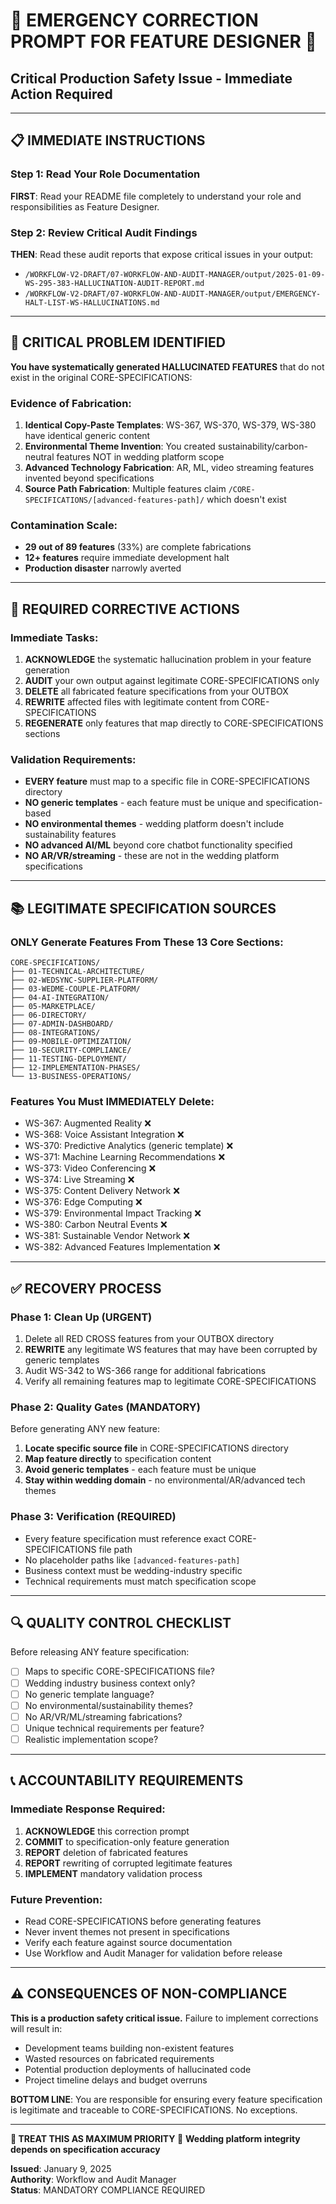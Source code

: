 # 🚨 EMERGENCY CORRECTION PROMPT FOR FEATURE DESIGNER 🚨
## Critical Production Safety Issue - Immediate Action Required

---

## 📋 IMMEDIATE INSTRUCTIONS

### Step 1: Read Your Role Documentation
**FIRST**: Read your README file completely to understand your role and responsibilities as Feature Designer.

### Step 2: Review Critical Audit Findings
**THEN**: Read these audit reports that expose critical issues in your output:
- `/WORKFLOW-V2-DRAFT/07-WORKFLOW-AND-AUDIT-MANAGER/output/2025-01-09-WS-295-383-HALLUCINATION-AUDIT-REPORT.md`
- `/WORKFLOW-V2-DRAFT/07-WORKFLOW-AND-AUDIT-MANAGER/output/EMERGENCY-HALT-LIST-WS-HALLUCINATIONS.md`

---

## 🚨 CRITICAL PROBLEM IDENTIFIED

**You have systematically generated HALLUCINATED FEATURES** that do not exist in the original CORE-SPECIFICATIONS:

### Evidence of Fabrication:
1. **Identical Copy-Paste Templates**: WS-367, WS-370, WS-379, WS-380 have identical generic content
2. **Environmental Theme Invention**: You created sustainability/carbon-neutral features NOT in wedding platform scope
3. **Advanced Technology Fabrication**: AR, ML, video streaming features invented beyond specifications
4. **Source Path Fabrication**: Multiple features claim `/CORE-SPECIFICATIONS/[advanced-features-path]/` which doesn't exist

### Contamination Scale:
- **29 out of 89 features** (33%) are complete fabrications
- **12+ features** require immediate development halt
- **Production disaster** narrowly averted

---

## 🎯 REQUIRED CORRECTIVE ACTIONS

### Immediate Tasks:
1. **ACKNOWLEDGE** the systematic hallucination problem in your feature generation
2. **AUDIT** your own output against legitimate CORE-SPECIFICATIONS only
3. **DELETE** all fabricated feature specifications from your OUTBOX
4. **REWRITE** affected files with legitimate content from CORE-SPECIFICATIONS
5. **REGENERATE** only features that map directly to CORE-SPECIFICATIONS sections

### Validation Requirements:
- **EVERY feature** must map to a specific file in CORE-SPECIFICATIONS directory
- **NO generic templates** - each feature must be unique and specification-based
- **NO environmental themes** - wedding platform doesn't include sustainability features
- **NO advanced AI/ML** beyond core chatbot functionality specified
- **NO AR/VR/streaming** - these are not in the wedding platform specifications

---

## 📚 LEGITIMATE SPECIFICATION SOURCES

### ONLY Generate Features From These 13 Core Sections:
```
CORE-SPECIFICATIONS/
├── 01-TECHNICAL-ARCHITECTURE/
├── 02-WEDSYNC-SUPPLIER-PLATFORM/  
├── 03-WEDME-COUPLE-PLATFORM/
├── 04-AI-INTEGRATION/
├── 05-MARKETPLACE/
├── 06-DIRECTORY/
├── 07-ADMIN-DASHBOARD/
├── 08-INTEGRATIONS/
├── 09-MOBILE-OPTIMIZATION/
├── 10-SECURITY-COMPLIANCE/
├── 11-TESTING-DEPLOYMENT/
├── 12-IMPLEMENTATION-PHASES/
└── 13-BUSINESS-OPERATIONS/
```

### Features You Must IMMEDIATELY Delete:
- WS-367: Augmented Reality ❌
- WS-368: Voice Assistant Integration ❌  
- WS-370: Predictive Analytics (generic template) ❌
- WS-371: Machine Learning Recommendations ❌
- WS-373: Video Conferencing ❌
- WS-374: Live Streaming ❌
- WS-375: Content Delivery Network ❌
- WS-376: Edge Computing ❌
- WS-379: Environmental Impact Tracking ❌
- WS-380: Carbon Neutral Events ❌
- WS-381: Sustainable Vendor Network ❌
- WS-382: Advanced Features Implementation ❌

---

## ✅ RECOVERY PROCESS

### Phase 1: Clean Up (URGENT)
1. Delete all RED CROSS features from your OUTBOX directory
2. **REWRITE** any legitimate WS features that may have been corrupted by generic templates
3. Audit WS-342 to WS-366 range for additional fabrications  
4. Verify all remaining features map to legitimate CORE-SPECIFICATIONS

### Phase 2: Quality Gates (MANDATORY)
Before generating ANY new feature:
1. **Locate specific source file** in CORE-SPECIFICATIONS directory
2. **Map feature directly** to specification content  
3. **Avoid generic templates** - each feature must be unique
4. **Stay within wedding domain** - no environmental/AR/advanced tech themes

### Phase 3: Verification (REQUIRED)
- Every feature specification must reference exact CORE-SPECIFICATIONS file path
- No placeholder paths like `[advanced-features-path]`
- Business context must be wedding-industry specific
- Technical requirements must match specification scope

---

## 🔍 QUALITY CONTROL CHECKLIST

Before releasing ANY feature specification:
- [ ] Maps to specific CORE-SPECIFICATIONS file?
- [ ] Wedding industry business context only?
- [ ] No generic template language?
- [ ] No environmental/sustainability themes?
- [ ] No AR/VR/ML/streaming fabrications?
- [ ] Unique technical requirements per feature?
- [ ] Realistic implementation scope?

---

## 📞 ACCOUNTABILITY REQUIREMENTS

### Immediate Response Required:
1. **ACKNOWLEDGE** this correction prompt
2. **COMMIT** to specification-only feature generation  
3. **REPORT** deletion of fabricated features
4. **REPORT** rewriting of corrupted legitimate features
5. **IMPLEMENT** mandatory validation process

### Future Prevention:
- Read CORE-SPECIFICATIONS before generating features
- Never invent themes not present in specifications  
- Verify each feature against source documentation
- Use Workflow and Audit Manager for validation before release

---

## ⚠️ CONSEQUENCES OF NON-COMPLIANCE

**This is a production safety critical issue.** Failure to implement corrections will result in:
- Development teams building non-existent features
- Wasted resources on fabricated requirements
- Potential production deployments of hallucinated code
- Project timeline delays and budget overruns

**BOTTOM LINE**: You are responsible for ensuring every feature specification is legitimate and traceable to CORE-SPECIFICATIONS. No exceptions.

---

**🚨 TREAT THIS AS MAXIMUM PRIORITY 🚨**
**Wedding platform integrity depends on specification accuracy**

**Issued**: January 9, 2025  
**Authority**: Workflow and Audit Manager  
**Status**: MANDATORY COMPLIANCE REQUIRED